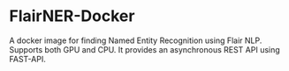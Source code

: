 # FlairNER-Docker
A docker image for finding Named Entity Recognition using Flair NLP. Supports both GPU and CPU. It provides an asynchronous REST API using FAST-API. 
